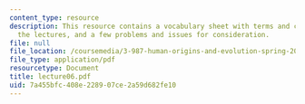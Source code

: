 ```yaml
---
content_type: resource
description: This resource contains a vocabulary sheet with terms and concepts from
  the lectures, and a few problems and issues for consideration.
file: null
file_location: /coursemedia/3-987-human-origins-and-evolution-spring-2006/7a455bfc408e228907ce2a59d682fe10_lecture06.pdf
file_type: application/pdf
resourcetype: Document
title: lecture06.pdf
uid: 7a455bfc-408e-2289-07ce-2a59d682fe10
---
```

